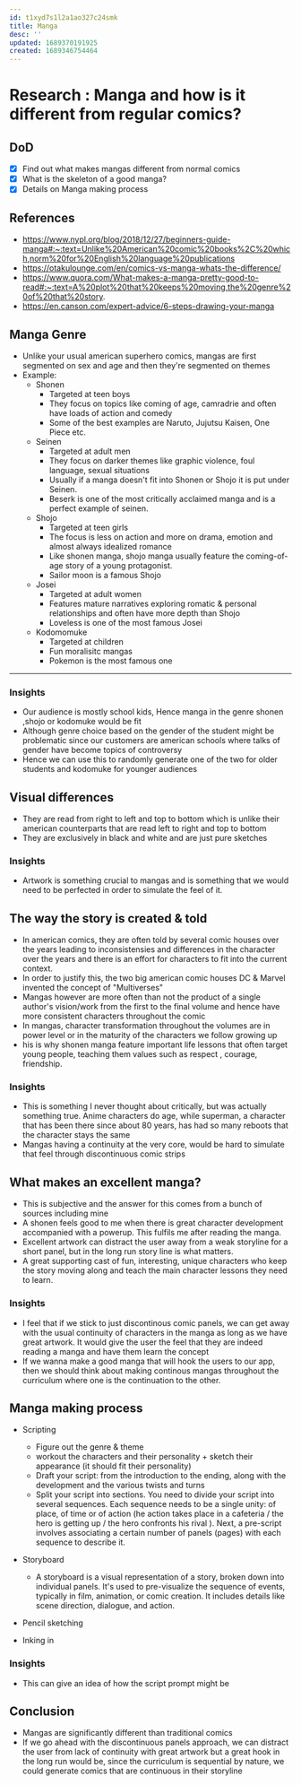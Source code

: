 ```yaml
---
id: t1xyd7s1l2a1ao327c24smk
title: Manga
desc: ''
updated: 1689370191925
created: 1689346754464
---
```

# Research : Manga and how is it different from regular comics?

## DoD
- [x] Find out what makes mangas different from normal comics
- [x] What is the skeleton of a good manga?
- [x] Details on Manga making process

## References
- https://www.nypl.org/blog/2018/12/27/beginners-guide-manga#:~:text=Unlike%20American%20comic%20books%2C%20which,norm%20for%20English%20language%20publications
- https://otakulounge.com/en/comics-vs-manga-whats-the-difference/
- https://www.quora.com/What-makes-a-manga-pretty-good-to-read#:~:text=A%20plot%20that%20keeps%20moving,the%20genre%20of%20that%20story.
- https://en.canson.com/expert-advice/6-steps-drawing-your-manga

## Manga Genre
- Unlike your usual american superhero comics, mangas are first segmented on sex and age and then they're segmented on themes
- Example:
    - Shonen
        - Targeted at teen boys
        - They focus on topics like coming of age, camradrie and often have loads of action and comedy
        - Some of the best examples are Naruto, Jujutsu Kaisen, One Piece etc.
    - Seinen
        - Targeted at adult men
        - They focus on darker themes like graphic violence, foul language, sexual situations
        - Usually if a manga doesn't fit into Shonen or Shojo it is put under Seinen.
        - Beserk is one of the most critically acclaimed manga and is a perfect example of seinen.
    - Shojo
        - Targeted at teen girls
        - The focus is less on action and more on drama, emotion and almost always idealized romance
        - Like shonen manga, shojo manga usually feature the coming-of-age story of a young protagonist.
        - Sailor moon is a famous Shojo
    - Josei
        - Targeted at adult women
        - Features mature narratives exploring romatic & personal relationships and often have more depth than Shojo
        - Loveless is one of the most famous Josei
    - Kodomomuke
        - Targeted at children
        - Fun moralisitc mangas
        - Pokemon is the most famous one

---

### Insights
- Our audience is mostly school kids, Hence manga in the genre shonen ,shojo or kodomuke would be fit
- Although genre choice based on the gender of the student might be problematic since our customers are american schools where talks of gender have become topics of controversy
- Hence we can use this to randomly generate one of the two for older students and kodomuke for younger audiences

## Visual differences
- They are read from right to left and top to bottom which is unlike their american counterparts that are read left to right and top to bottom
- They are exclusively in black and white and are just pure sketches

### Insights
- Artwork is something crucial to mangas and is something that we would need to be perfected in order to simulate the feel of it.

## The way the story is created & told
- In american comics, they are often told by several comic houses over the years leading to inconsistensies and differences in the character over the years and there is an effort for characters to fit into the current context.
- In order to justify this, the two big american comic houses DC & Marvel invented the concept of "Multiverses"
- Mangas however are more often than not the product of a single author's vision/work from the first to the final volume and hence have more consistent characters throughout the comic
- In mangas, character transformation throughout the volumes are in power level or in the maturity of the characters we follow growing up
- his is why shonen manga feature important life lessons that often target young people, teaching them values such as respect , courage, friendship.

### Insights
- This is something I never thought about critically, but was actually something true. Anime characters do age, while superman, a character that has been there since about 80 years, has had so many reboots that the character stays the same
- Mangas having a continuity at the very core, would be hard to simulate that feel through discontinuous comic strips

## What makes an excellent manga?
- This is subjective and the answer for this comes from a bunch of sources including mine
- A shonen feels good to me when there is great character development accompanied with a powerup. This fulfils me after reading the manga.
- Excellent artwork can distract the user away from a weak storyline for a short panel, but in the long run story line is what matters.
- A great supporting cast of fun, interesting, unique characters who keep the story moving along and teach the main character lessons they need to learn.

### Insights
- I feel that if we stick to just discontinous comic panels, we can get away with the usual continuity of characters in the manga as long as we have great artwork. It would give the user the feel that they are indeed reading a manga and have them learn the concept
- If we wanna make a good manga that will hook the users to our app, then we should think about making continous mangas throughout the curriculum where one is the continuation to the other.

## Manga making process
- Scripting
    - Figure out the genre & theme
    - workout the characters and their personality + sketch their appearance (it should fit their personality)
    - Draft your script: from the introduction to the ending, along with the development and the various twists and turns
    - Split your script into sections. You need to divide your script into several sequences. Each sequence needs to be a single unity: of place, of time or of action (he action takes place in a cafeteria / the hero is getting up / the hero confronts his rival ). Next, a pre-script involves associating a certain number of panels (pages) with each sequence to describe it.

- Storyboard
    - A storyboard is a visual representation of a story, broken down into individual panels. It's used to pre-visualize the sequence of events, typically in film, animation, or comic creation. It includes details like scene direction, dialogue, and action.

- Pencil sketching 

- Inking in

### Insights
- This can give an idea of how the script prompt might be

## Conclusion
- Mangas are significantly different than traditional comics 
- If we go ahead with the discontinuous panels approach, we can distract the user from lack of continuity with great artwork but a great hook in the long run would be, since the curriculum is sequential by nature, we could generate comics that are continuous in their storyline
